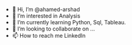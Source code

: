 - 👋 Hi, I’m @ahamed-arshad
- 👀 I’m interested in Analysis
- 🌱 I’m currently learning Python, Sql, Tableau.
- 💞️ I’m looking to collaborate on ...
- 📫 How to reach me LinkedIn 

<!---
ahamed-arshad/ahamed-arshad is a ✨ special ✨ repository because its `README.md` (this file) appears on your GitHub profile.
You can click the Preview link to take a look at your changes.
--->
